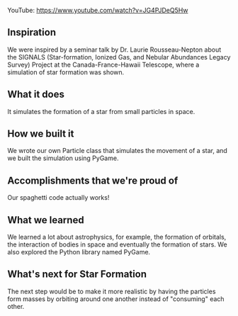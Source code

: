 YouTube: https://www.youtube.com/watch?v=JG4PJDeQ5Hw

## Inspiration
We were inspired by a seminar talk by Dr. Laurie Rousseau-Nepton about the SIGNALS (Star-formation, Ionized Gas, and Nebular Abundances Legacy Survey) Project at the Canada-France-Hawaii Telescope, where a simulation of star formation was shown.

## What it does
It simulates the formation of a star from small particles in space.

## How we built it
We wrote our own Particle class that simulates the movement of a star, and we built the simulation using PyGame.

## Accomplishments that we're proud of
Our spaghetti code actually works!

## What we learned
We learned a lot about astrophysics, for example, the formation of orbitals, the interaction of bodies in space and eventually the formation of stars. We also explored the Python library named PyGame.

## What's next for Star Formation
The next step would be to make it more realistic by having the particles form masses by orbiting around one another instead of "consuming" each other.
